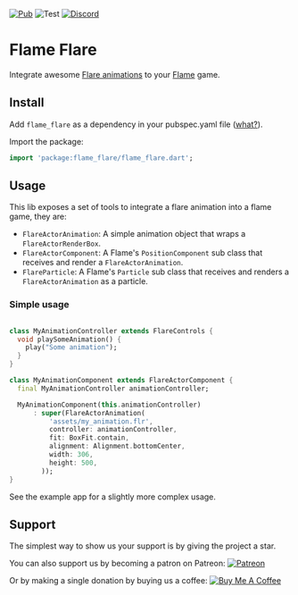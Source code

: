 [![Pub](https://img.shields.io/pub/v/flame_flare.svg?style=popout)](https://pub.dartlang.org/packages/flame_flare)
![Test](https://github.com/flame-engine/flame_flare/workflows/Test/badge.svg?branch=master&event=push)
[![Discord](https://img.shields.io/discord/509714518008528896.svg)](https://discord.gg/pxrBmy4)

# Flame Flare

Integrate awesome [Flare animations](https://rive.app/explore/popular/trending/all) to your [Flame](https://flame-engine.org/) game.


## Install

Add `flame_flare` as a dependency in your pubspec.yaml file ([what?](https://flutter.io/using-packages/)).

Import the package:
```dart
import 'package:flame_flare/flame_flare.dart';
```

## Usage

This lib exposes a set of tools to integrate a flare animation into a flame game, they are:

- `FlareActorAnimation`: A simple animation object that wraps a `FlareActorRenderBox`.
- `FlareActorComponent`: A Flame's `PositionComponent`  sub class that receives and render a `FlareActorAnimation`.
- `FlareParticle`: A Flame's `Particle`  sub class that receives and renders a `FlareActorAnimation` as a particle.

### Simple usage

```dart

class MyAnimationController extends FlareControls {
  void playSomeAnimation() {
    play("Some animation");
  }
}

class MyAnimationComponent extends FlareActorComponent {
  final MyAnimationController animationController;

  MyAnimationComponent(this.animationController)
      : super(FlareActorAnimation(
          'assets/my_animation.flr',
          controller: animationController,
          fit: BoxFit.contain,
          alignment: Alignment.bottomCenter,
          width: 306,
          height: 500,
        ));
}
```

See the example app for a slightly more complex usage.

## Support

The simplest way to show us your support is by giving the project a star.

You can also support us by becoming a patron on Patreon:
[![Patreon](https://c5.patreon.com/external/logo/become_a_patron_button.png)](https://www.patreon.com/fireslime)

Or by making a single donation by buying us a coffee:
[![Buy Me A Coffee](https://user-images.githubusercontent.com/835641/60540201-fcd7fa00-9ce4-11e9-87ec-1e98568e9f58.png)](https://www.buymeacoffee.com/fireslime)
